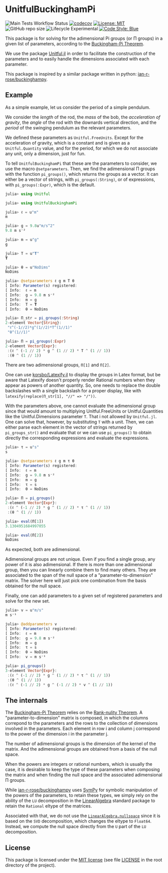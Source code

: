 # UnitfulBuckinghamPi

![Main Tests Workflow Status](https://github.com/rmsrosa/UnitfulBuckinghamPi.jl/workflows/CI/badge.svg) [![codecov](https://codecov.io/gh/rmsrosa/UnitfulBuckinghamPi.jl/branch/main/graph/badge.svg)](https://codecov.io/gh/rmsrosa/UnitfulBuckinghamPi.jl) [![License: MIT](https://img.shields.io/badge/License-MIT-yellow.svg)](https://opensource.org/licenses/MIT) ![GitHub repo size](https://img.shields.io/github/repo-size/rmsrosa/UnitfulCurrencies.jl) ![Lifecycle Experimental](https://img.shields.io/badge/lifecycle-experimental-orange) [![Code Style: Blue](https://img.shields.io/badge/code%20style-blue-4495d1.svg)](https://github.com/invenia/BlueStyle)

This package is for solving for the adimensional Pi groups (or Π groups) in a given list of parameters, according to the [Buckingham-Pi Theorem](https://en.wikipedia.org/wiki/Buckingham_π_theorem).

We use the package [Unitful.jl](https://github.com/PainterQubits/Unitful.jl) in order to facilitate the construction of the parameters and to easily handle the dimensions associated with each parameter.

This package is inspired by a similar package written in python: [ian-r-rose/buckinghampy](https://github.com/ian-r-rose/buckinghampy).

## Example

As a simple example, let us consider the period of a simple pendulum.

We consider the *length* of the rod, the *mass* of the bob, the *acceleration of gravity*, the *angle* of the rod with the downards vertical direction, and the *period* of the swinging pendulum as the relevant parameters.

We defined these parameters as `Unitful.FreeUnits`. Except for the acceleration of gravity, which is a constant and is given as a `Unitful.Quantity` value, and for the period, for which we do not associate any unit, only a dimension, just for fun.

To tell `UnitfulBuckinghamPi` that these are the parameters to consider, we use the macro `@setparameters`. Then, we find the adimensional Π groups with the function `pi_groups()`, which returns the groups as a vector. It can either be a vector of strings, with `pi_groups(:String)`, or of expressions, with `pi_groups(:Expr)`, which is the default.

```julia
julia> using Unitful

julia> using UnitfulBuckinghamPi

julia> ℓ = u"m"
m

julia> g = 9.8u"m/s^2"
9.8 m s⁻²

julia> m = u"g"
g

julia> T = u"𝐓"
𝐓

julia> θ = u"NoDims"
NoDims

julia> @setparameters ℓ g m T θ
[ Info: Parameter(s) registered:
[ Info:  ℓ = m
[ Info:  g = 9.8 m s⁻²
[ Info:  m = g
[ Info:  T = 𝐓
[ Info:  θ = NoDims

julia> Π_str = pi_groups(:String)
2-element Vector{String}:
 "ℓ^(-1//2)*g^(1//2)*T^(1//1)"
 "θ^(1//1)"

julia> Π = pi_groups(:Expr)
2-element Vector{Expr}:
 :(ℓ ^ (-1 // 2) * g ^ (1 // 2) * T ^ (1 // 1))
 :(θ ^ (1 // 1)) 
```

There are two adimensional groups, `Π[1]` and `Π[2]`.

One can use [korsbo/Latexify.jl](https://github.com/korsbo/Latexify.jl) to display the groups in Latex format, but be aware that Latexify doesn't properly render Rational numbers when they appear as powers of another quantity. So, one needs to replace the double backslashes with a single backslash for a proper display, like with `latexify(replace(Π_str[1], "//" => "/"))`.

With the parameters above, one cannot evaluate the adimensional group since that would amount to multiplying Unitful.FreeUnits or Unitful.Quantities like the Unitful.Dimensions parameter `T`. That i not allowed by `Unitful.jl`. One can solve that, however, by substituting `T` with a unit. Then, we can either parse each element in the vector of strings returned by `pi_groups_str()` and evaluate that or we can use `pi_groups()` to obtain directly the corresponding expressions and evaluate the expressions.

```julia
julia> τ = u"s"
s

julia> @setparameters ℓ g m τ θ
[ Info: Parameter(s) registered:
[ Info:  ℓ = m
[ Info:  g = 9.8 m s⁻²
[ Info:  m = g
[ Info:  τ = s
[ Info:  θ = NoDims

julia> Π = pi_groups()
2-element Vector{Expr}:
 :(ℓ ^ (-1 // 2) * g ^ (1 // 2) * τ ^ (1 // 1))
 :(θ ^ (1 // 1))

julia> eval(Π[1])
3.1304951684997055

julia> eval(Π[2])
NoDims
```

As expected, both are adimensional.

Adimensional groups are not unique. Even if you find a single group, any power of it is also adimensional. If there is more than one adimensional group, then you can linearly combine them to find many others. They are associated to the span of the null space of a "parameter-to-dimension" matrix. The solver here will just pick one combination from the basis obtained for the null space.

Finally, one can add parameters to a given set of registered parameters and solve for the new set.

```julia
julia> v = u"m/s"
m s⁻¹

julia> @addparameters v
[ Info: Parameter(s) registered:
[ Info:  ℓ = m
[ Info:  g = 9.8 m s⁻²
[ Info:  m = g
[ Info:  τ = s
[ Info:  θ = NoDims
[ Info:  v = m s⁻¹

julia> pi_groups()
3-element Vector{Expr}:
 :(ℓ ^ (-1 // 2) * g ^ (1 // 2) * τ ^ (1 // 1))
 :(θ ^ (1 // 1))
 :(ℓ ^ (-1 // 2) * g ^ (-1 // 2) * v ^ (1 // 1))
```

## The internals

The [Buckingham-Pi Theorem](https://en.wikipedia.org/wiki/Buckingham_π_theorem) relies on the [Rank-nulity Theorem](https://en.wikipedia.org/wiki/Rank–nullity_theorem). A "parameter-to-dimension" matrix is composed, in which the columns correpond to the parameters and the rows to the collection of dimensions involved in the parameters. Each element in row i and column j correspond to the power of the dimension i in the parameter j.

The number of adimensional groups is the dimension of the kernel of the matrix. And the adimensional groups are obtained from a basis of the null space.

When the powers are integers or rational numbers, which is usually the case, it is desirable to keep the type of these parameters when composing the matrix and when finding the null space and the associated adimensional Π groups.

While [ian-r-rose/buckinghampy](https://github.com/ian-r-rose/buckinghampy) uses [SymPy](https://www.sympy.org/en/index.html) for symbolic manipulation of the powers of the parameters, to retain these types, we simply rely on the ability of the `LU` decomposition in the [LinearAlgebra](https://docs.julialang.org/en/v1/stdlib/LinearAlgebra/) standard package to retain the `Rational` eltype of the matrices.

Associated with that, we do not use the [`LinearAlgebra.nullspace`](https://docs.julialang.org/en/v1/stdlib/LinearAlgebra/#LinearAlgebra.nullspace) since it is based on the `SVD` decomposition, which changes the eltype to `Float64`. Instead, we compute the null space directly from the `U` part of the `LU` decomposition.

## License

This package is licensed under the [MIT license](https://opensource.org/licenses/MIT) (see file [LICENSE](LICENSE) in the root directory of the project).
